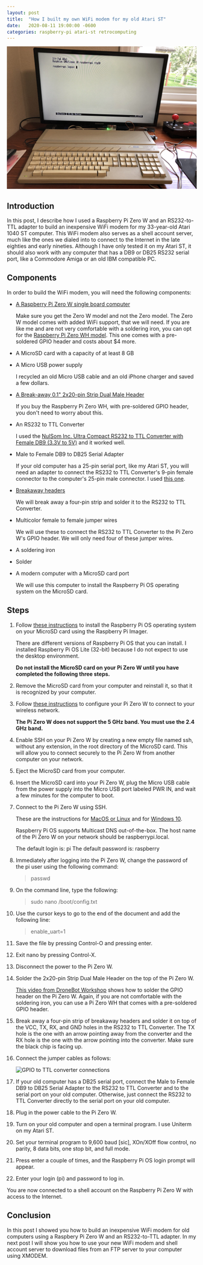 ```yaml
---
layout: post
title:  "How I built my own WiFi modem for my old Atari ST"
date:   2020-08-11 19:00:00 -0600
categories: raspberry-pi atari-st retrocomputing 
---
```


![Atari 1040 ST terminal](/assets/img/atari_st_terminal.jpeg)

## Introduction

In this post, I describe how I used a Raspberry Pi Zero W and an RS232-to-TTL adapter to build an inexpensive WiFi modem for my 33-year-old Atari 1040 ST computer. This WiFi modem also serves as a shell account server, much like the ones we dialed into to connect to the Internet in the late eighties and early nineties. Although I have only tested it on my Atari ST, it should also work with any computer that has a DB9 or DB25 RS232 serial port, like a Commodore Amiga or an old IBM compatible PC.

## Components

In order to build the WiFi modem, you will need the following components:

* [A Raspberry Pi Zero W single board computer](https://www.raspberrypi.org/products/raspberry-pi-zero-w/)

  Make sure you get the Zero W model and not the Zero model. The Zero W model comes with added WiFi support, that we will need. If you are like me and are not very comfortable with a soldering iron, you can opt for the [Raspberry Pi Zero WH model](https://www.raspberrypi.org/blog/zero-wh/). This one comes with a pre-soldered GPIO header and costs about $4 more. 

* A MicroSD card with a capacity of at least 8 GB

* A Micro USB power supply

  I recycled an old Micro USB cable and an old iPhone charger and saved a few dollars.

* [A Break-away 0.1" 2x20-pin Strip Dual Male Header](https://www.adafruit.com/product/2822)

  If you buy the Raspberry Pi Zero WH, with pre-soldered GPIO header, you don't need to worry about this. 

* An RS232 to TTL Converter

  I used the [NulSom Inc. Ultra Compact RS232 to TTL Converter with Female DB9 (3.3V to 5V)](https://www.amazon.com/gp/product/B00OPTOKI0) and it worked well.

* Male to Female DB9 to DB25 Serial Adapter  

  If your old computer has a 25-pin serial port, like my Atari ST, you will need an adapter to connect the RS232 to TTL Converter's 9-pin female connector to the computer's 25-pin male connector. I used [this one](https://www.amazon.com/gp/product/B000087RYP).

* [Breakaway headers](https://www.sparkfun.com/products/116)

  We will break away a four-pin strip and solder it to the RS232 to TTL Converter.

* Multicolor female to female jumper wires

  We will use these to connect the RS232 to TTL Converter to the Pi Zero W's GPIO header. We will only need four of these jumper wires.

* A soldering iron

* Solder

* A modern computer with a MicroSD card port

  We will use this computer to install the Raspberry Pi OS operating system on the MicroSD card. 

## Steps

1. Follow [these instructions](https://www.raspberrypi.org/documentation/installation/installing-images/) to install the Raspberry Pi OS operating system on your MicroSD card using the Raspberry Pi Imager.

     There are different versions of Raspberry Pi OS that you can install. I installed Raspberry Pi OS Lite (32-bit) because I do not expect to use the desktop environment.

     **Do not install the MicroSD card on your Pi Zero W until you have completed the following three steps.**

2. Remove the MicroSD card from your computer and reinstall it, so that it is recognized by your computer.

3. Follow [these instructions](https://www.raspberrypi.org/documentation/configuration/wireless/headless.md) to configure your Pi Zero W to connect to your wireless network.

    **The Pi Zero W does not support the 5 GHz band. You must use the 2.4 GHz band.**

4. Enable SSH on your Pi Zero W by creating a new empty file named ssh, without any extension, in the root directory of the MicroSD card. This will allow you to connect securely to the Pi Zero W from another computer on your network.

5. Eject the MicroSD card from your computer.

6. Insert the MicroSD card into your Pi Zero W, plug the Micro USB cable from the power supply into the Micro USB port labeled PWR IN, and wait a few minutes for the computer to boot.

7. Connect to the Pi Zero W using SSH. 

    These are the instructions for [MacOS or Linux](https://www.raspberrypi.org/documentation/remote-access/ssh/unix.md) and for [Windows 10](https://www.raspberrypi.org/documentation/remote-access/ssh/windows10.md).

    Raspberry Pi OS supports Multicast DNS out-of-the-box. The host name of the Pi Zero W on your network should be raspberrypi.local. 

    The default login is: pi
    The default password is: raspberry 

8. Immediately after logging into the Pi Zero W, change the password of the pi user using the following command:

    > passwd

9. On the command line, type the following:

    >sudo nano /boot/config.txt

10. Use the cursor keys to go to the end of the document and add the following line:

    > enable_uart=1

11. Save the file by pressing Control-O and pressing enter.

12. Exit nano by pressing Control-X.

13. Disconnect the power to the Pi Zero W.

14. Solder the 2x20-pin Strip Dual Male Header on the top of the Pi Zero W.

    [This video from DroneBot Workshop](https://www.youtube.com/watch?v=jYKzsLmMV6o) shows how to solder the GPIO header on the Pi Zero W. Again, if you are not comfortable with the soldering iron, you can use a Pi Zero WH that comes with a pre-soldered GPIO header.

15. Break away a four-pin strip of breakaway headers and solder it on top of the VCC, TX, RX, and GND holes in the RS232 to TTL Converter. The TX hole is the one with an arrow pointing away from the converter and the RX hole is the one with the arrow pointing into the converter. Make sure the black chip is facing up.

16. Connect the jumper cables as follows:

    ![GPIO to TTL converter connections](https://images-na.ssl-images-amazon.com/images/I/71rqEn-pyBL._AC_SL1287_.jpg "Pin 1 in GPIO to VCC in TTL; pin 6 in GPIO to GND in TTL; pin 8 in GPIO to RX in TTL; and pin 10 in GPIO to TX in TTL.")

17. If your old computer has a DB25 serial port, connect the Male to Female DB9 to DB25 Serial Adapter to the RS232 to TTL Converter and to the serial port on your old computer. Otherwise, just connect the RS232 to TTL Converter directly to the serial port on your old computer.

18. Plug in the power cable to the Pi Zero W.

19. Turn on your old computer and open a terminal program. I use Uniterm on my Atari ST. 

20. Set your terminal program to 9,600 baud [sic], XOn/XOff flow control, no parity, 8 data bits, one stop bit, and full mode.   

21. Press enter a couple of times, and the Raspberry Pi OS login prompt will appear.

22. Enter your login (pi) and password to log in.

You are now connected to a shell account on the Raspberry Pi Zero W with access to the Internet.

## Conclusion

In this post I showed you how to build an inexpensive WiFi modem for old computers using a Raspbery Pi Zero W and an RS232-to-TTL adapter. In my next post I will show you how to use your new WiFi modem and shell account server to download files from an FTP server to your computer using XMODEM.